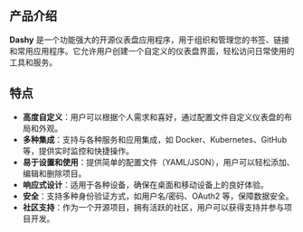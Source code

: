 ## 产品介绍

**Dashy** 是一个功能强大的开源仪表盘应用程序，用于组织和管理您的书签、链接和常用应用程序。它允许用户创建一个自定义的仪表盘界面，轻松访问日常使用的工具和服务。

## 特点

- **高度自定义**：用户可以根据个人需求和喜好，通过配置文件自定义仪表盘的布局和外观。
- **多种集成**：支持与各种服务和应用集成，如 Docker、Kubernetes、GitHub 等，提供实时监控和快捷操作。
- **易于设置和使用**：提供简单的配置文件（YAML/JSON），用户可以轻松添加、编辑和删除项目。
- **响应式设计**：适用于各种设备，确保在桌面和移动设备上的良好体验。
- **安全**：支持多种身份验证方式，如用户名/密码、OAuth2 等，保障数据安全。
- **社区支持**：作为一个开源项目，拥有活跃的社区，用户可以获得支持并参与项目开发。
